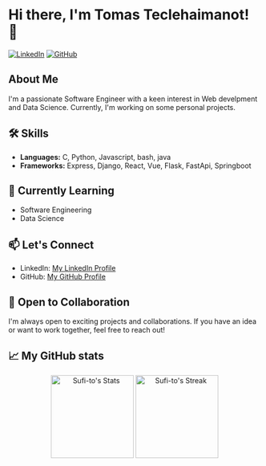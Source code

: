 # Hi there, I'm Tomas Teclehaimanot! 👋

[![LinkedIn](https://img.shields.io/badge/LinkedIn-Connect-blue)](https://www.linkedin.com/in/tomas-teclehaimanot)
[![GitHub](https://img.shields.io/badge/GitHub-Follow-brightgreen)](https://github.com/Sufi-to)

## About Me

I'm a passionate Software Engineer with a keen interest in Web develpment and Data Science. Currently, I'm working on some personal projects.


## 🛠️ Skills

- **Languages:** C, Python, Javascript, bash, java
- **Frameworks:** Express, Django, React, Vue, Flask, FastApi, Springboot


## 🌱 Currently Learning

- Software Engineering
- Data Science

## 📫 Let's Connect

- LinkedIn: [My LinkedIn Profile](https://www.linkedin.com/in/tomas-teclehaimanot)
- GitHub: [My GitHub Profile](https://github.com/Sufi-to)

## 🤝 Open to Collaboration

I'm always open to exciting projects and collaborations. If you have an idea or want to work together, feel free to reach out!


## 📈 My GitHub stats

<div class="badges-githubstats">
  <p align="center">
    <img src="https://github-readme-stats.vercel.app/api?username=Sufi-to&theme=tokyonight&show_icons=true&hide_border=true&count_private=true" alt="Sufi-to's Stats" height="165">
    <img src="https://github-readme-streak-stats.herokuapp.com/?user=Sufi-to&theme=tokyonight&hide_border=true" alt="Sufi-to's Streak" height="165">
  </p>
</div>
